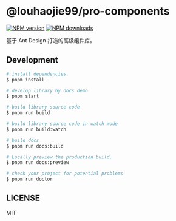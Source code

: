 # @louhaojie99/pro-components

[![NPM version](https://img.shields.io/npm/v/@louhaojie99/pro-components.svg?style=flat)](https://npmjs.org/package/@louhaojie99/pro-components)
[![NPM downloads](http://img.shields.io/npm/dm/@louhaojie99/pro-components.svg?style=flat)](https://npmjs.org/package/@louhaojie99/pro-components)

基于 Ant Design 打造的高级组件库。

## Development

```bash
# install dependencies
$ pnpm install

# develop library by docs demo
$ pnpm start

# build library source code
$ pnpm run build

# build library source code in watch mode
$ pnpm run build:watch

# build docs
$ pnpm run docs:build

# Locally preview the production build.
$ pnpm run docs:preview

# check your project for potential problems
$ pnpm run doctor
```

## LICENSE

MIT
